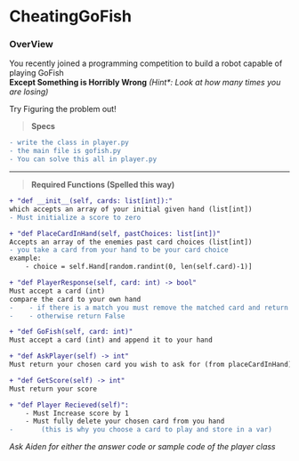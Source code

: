 # CheatingGoFish

### __OverView__

You recently joined a programming competition to build a robot capable of playing GoFish  
__Except Something is Horribly Wrong__ _(Hint*: Look at how many times you are losing)_

Try Figuring the problem out!  
> __Specs__
```diff
- write the class in player.py
- the main file is gofish.py
- You can solve this all in player.py
```
---
> __Required Functions (Spelled this way)__
```diff
+ "def __init__(self, cards: list[int]):"
which accepts an array of your initial given hand (list[int])
- Must initialize a score to zero

+ "def PlaceCardInHand(self, pastChoices: list[int])"
Accepts an array of the enemies past card choices (list[int]) 
- you take a card from your hand to be your card choice
example:
    - choice = self.Hand[random.randint(0, len(self.card)-1)]

+ "def PlayerResponse(self, card: int) -> bool"
Must accept a card (int)
compare the card to your own hand 
-    - if there is a match you must remove the matched card and return True
-    - otherwise return False

+ "def GoFish(self, card: int)"
Must accept a card (int) and append it to your hand

+ "def AskPlayer(self) -> int"
Must return your chosen card you wish to ask for (from placeCardInHand)

+ "def GetScore(self) -> int"
Must return your score

+ "def Player Recieved(self)":
    - Must Increase score by 1
    - Must fully delete your chosen card from you hand 
-       (this is why you choose a card to play and store in a var)
```

_Ask Aiden for either the answer code or sample code of the player class_
